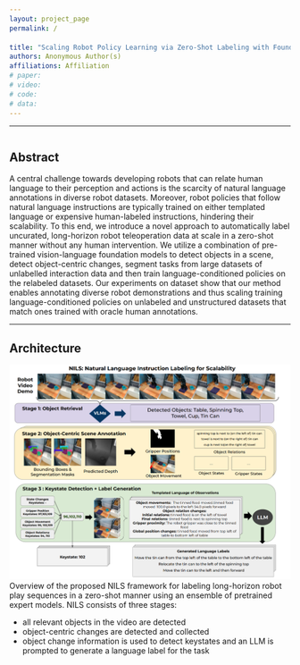 ```yaml
---
layout: project_page
permalink: /

title: "Scaling Robot Policy Learning via Zero-Shot Labeling with Foundation Models"
authors: Anonymous Author(s)
affiliations: Affiliation
# paper: 
# video: 
# code: 
# data: 
---
```


<!-- <video width="100%" autoplay controls muted loop playsinline>
    <source src="" type="video/mp4">
</video> -->

---

<div class="columns is-centered has-text-centered">
    <div class="column is-four-fifths">
        <h2>Abstract</h2>
        <div class="content has-text-justified">
A central challenge towards developing robots that can relate human language to their perception and actions is the scarcity of natural language annotations in diverse robot datasets. Moreover, robot policies that follow natural language instructions are typically trained on either templated language or expensive human-labeled instructions, hindering their scalability. To this end, we introduce a novel approach to automatically label uncurated, long-horizon robot teleoperation data at scale in a zero-shot manner without any human intervention. We utilize a combination of pre-trained vision-language foundation models to detect objects in a scene, detect object-centric changes, segment tasks from large datasets of unlabelled interaction data and then train language-conditioned policies on the relabeled datasets. Our experiments on dataset show that our method enables annotating diverse robot demonstrations and thus scaling training language-conditioned policies on unlabeled and unstructured datasets that match ones trained with oracle human annotations.
        </div>
    </div>
</div>

---

<!-- > Note: This is an example of a Jekyll-based project website template: [Github link](https://github.com/shunzh/project_website).\
> The following content is generated by ChatGPT. The figure is manually added. -->

## Architecture
![MDT-V Overview](./static/image/lupus-example.png)
Overview of the proposed NILS framework for labeling long-horizon robot play sequences
in a zero-shot manner using an ensemble of pretrained expert models. NILS consists of three stages:
 - all relevant objects in the video are detected
 - object-centric changes are detected and collected
 - object change information is used to detect keystates and an LLM is prompted to generate a language label for the task
